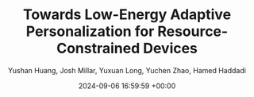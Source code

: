 ---
layout: post
title:  "Towards Low-Energy Adaptive Personalization for Resource-Constrained Devices"
date:   2024-09-06 16:59:59 +00:00
image: /images/overview.png
categories: research
author: "Yushan Huang, Josh Millar, Yuxuan Long, Yuchen Zhao, Hamed Haddadi"
code: https://github.com/yushan-huang/AdaptivePersonalization
---